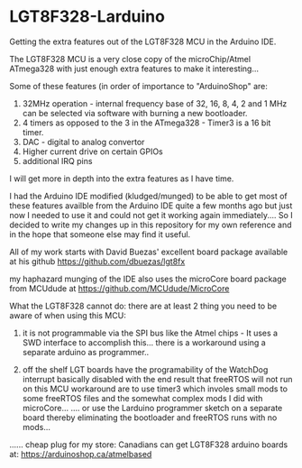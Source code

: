 # LGT8F328-Larduino
Getting the extra features out of the LGT8F328 MCU in the Arduino IDE.

The LGT8F328 MCU is a very close copy of the microChip/Atmel ATmega328 with just enough extra features to make it interesting...

Some of these features (in order of importance to "ArduinoShop" are:

1) 32MHz operation - internal frequency base of 32, 16, 8, 4, 2 and 1 MHz can be selected via software with burning a new bootloader.
2) 4 timers as opposed to the 3 in the ATmega328 - Timer3 is a 16 bit timer.
3) DAC - digital to analog convertor
4) Higher current drive on certain GPIOs
5) additional IRQ pins

I will get more in depth into the extra features as I have time.

I had the Arduino IDE modified (kludged/munged) to be able to get most of these features availble from the Arduino IDE quite a few months ago but just now I needed to use it and could not get it working again immediately....  So I decided to write my changes up in this repository for my own reference and in the hope that someone else may find it useful.

All of my work starts with David Buezas' excellent board package available at his github https://github.com/dbuezas/lgt8fx

my haphazard munging of the IDE also uses the microCore board package from MCUdude at https://github.com/MCUdude/MicroCore

What the LGT8F328 cannot do:  there are at least 2 thing you need to be aware of when using this MCU:

1) it is not programmable via the SPI bus like the Atmel chips - It uses a SWD interface to accomplish this...
    there is a workaround using a separate arduino as programmer..
    
2) off the shelf LGT boards have the programability of the WatchDog interrupt basically disabled with the end result that freeRTOS will not run on this MCU
    workaround are to use timer3 which involes small mods to some freeRTOS files and the somewhat complex mods I did  with microCore...
    ....  or use the Larduino programmer sketch on a separate board thereby eliminating the bootloader and freeRTOS runs with no mods...
    
...... cheap plug for my store: Canadians can get LGT8F328 arduino boards at: https://arduinoshop.ca/atmelbased
